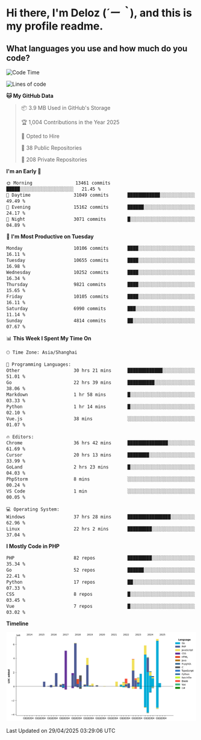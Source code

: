 # **Hi there, I'm Deloz (*´ー｀*), and this is my profile readme.**

## **What languages you use and how much do you code?**

<!--START_SECTION:waka-->
![Code Time](http://img.shields.io/badge/Code%20Time-6%2C255%20hrs%2046%20mins-blue)

![Lines of code](https://img.shields.io/badge/From%20Hello%20World%20I%27ve%20Written-56.4%20million%20lines%20of%20code-blue)

**🐱 My GitHub Data** 

> 📦 3.9 MB Used in GitHub's Storage 
 > 
> 🏆 1,004 Contributions in the Year 2025
 > 
> 💼 Opted to Hire
 > 
> 📜 38 Public Repositories 
 > 
> 🔑 208 Private Repositories 
 > 
**I'm an Early 🐤** 

```text
🌞 Morning                13461 commits       █████░░░░░░░░░░░░░░░░░░░░   21.45 % 
🌆 Daytime                31049 commits       ████████████░░░░░░░░░░░░░   49.49 % 
🌃 Evening                15162 commits       ██████░░░░░░░░░░░░░░░░░░░   24.17 % 
🌙 Night                  3071 commits        █░░░░░░░░░░░░░░░░░░░░░░░░   04.89 % 
```
📅 **I'm Most Productive on Tuesday** 

```text
Monday                   10106 commits       ████░░░░░░░░░░░░░░░░░░░░░   16.11 % 
Tuesday                  10655 commits       ████░░░░░░░░░░░░░░░░░░░░░   16.98 % 
Wednesday                10252 commits       ████░░░░░░░░░░░░░░░░░░░░░   16.34 % 
Thursday                 9821 commits        ████░░░░░░░░░░░░░░░░░░░░░   15.65 % 
Friday                   10105 commits       ████░░░░░░░░░░░░░░░░░░░░░   16.11 % 
Saturday                 6990 commits        ███░░░░░░░░░░░░░░░░░░░░░░   11.14 % 
Sunday                   4814 commits        ██░░░░░░░░░░░░░░░░░░░░░░░   07.67 % 
```


📊 **This Week I Spent My Time On** 

```text
🕑︎ Time Zone: Asia/Shanghai

💬 Programming Languages: 
Other                    30 hrs 21 mins      █████████████░░░░░░░░░░░░   51.01 % 
Go                       22 hrs 39 mins      ██████████░░░░░░░░░░░░░░░   38.06 % 
Markdown                 1 hr 58 mins        █░░░░░░░░░░░░░░░░░░░░░░░░   03.33 % 
Python                   1 hr 14 mins        █░░░░░░░░░░░░░░░░░░░░░░░░   02.10 % 
Vue.js                   38 mins             ░░░░░░░░░░░░░░░░░░░░░░░░░   01.07 % 

🔥 Editors: 
Chrome                   36 hrs 42 mins      ███████████████░░░░░░░░░░   61.69 % 
Cursor                   20 hrs 13 mins      ████████░░░░░░░░░░░░░░░░░   33.99 % 
GoLand                   2 hrs 23 mins       █░░░░░░░░░░░░░░░░░░░░░░░░   04.03 % 
PhpStorm                 8 mins              ░░░░░░░░░░░░░░░░░░░░░░░░░   00.24 % 
VS Code                  1 min               ░░░░░░░░░░░░░░░░░░░░░░░░░   00.05 % 

💻 Operating System: 
Windows                  37 hrs 28 mins      ████████████████░░░░░░░░░   62.96 % 
Linux                    22 hrs 2 mins       █████████░░░░░░░░░░░░░░░░   37.04 % 
```

**I Mostly Code in PHP** 

```text
PHP                      82 repos            █████████░░░░░░░░░░░░░░░░   35.34 % 
Go                       52 repos            ██████░░░░░░░░░░░░░░░░░░░   22.41 % 
Python                   17 repos            ██░░░░░░░░░░░░░░░░░░░░░░░   07.33 % 
CSS                      8 repos             █░░░░░░░░░░░░░░░░░░░░░░░░   03.45 % 
Vue                      7 repos             █░░░░░░░░░░░░░░░░░░░░░░░░   03.02 % 
```



**Timeline**

![Lines of Code chart](https://raw.githubusercontent.com/deloz/deloz/main/assets/bar_graph.png)


 Last Updated on 29/04/2025 03:29:06 UTC
<!--END_SECTION:waka-->
